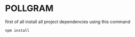# POLLGRAM

first of all install all project dependencies using this command

```
npm install
```




